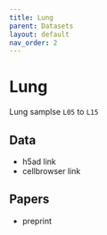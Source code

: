 ```yaml
---
title: Lung
parent: Datasets
layout: default
nav_order: 2
---
```


# Lung
Lung samplse `L05` to `L15`

## Data
- h5ad link
- cellbrowser link

## Papers
- preprint

